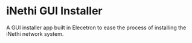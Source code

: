 # iNethi GUI Installer
A GUI installer app built in Elecetron to ease the process of installing the iNethi network system.
